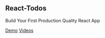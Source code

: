 ## React-Todos

Build Your First Production Quality React App

[Demo]()
[Videos](http://www.bilibili.com/video/av8437537/)

